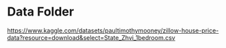 # Data Folder

https://www.kaggle.com/datasets/paultimothymooney/zillow-house-price-data?resource=download&select=State_Zhvi_1bedroom.csv

